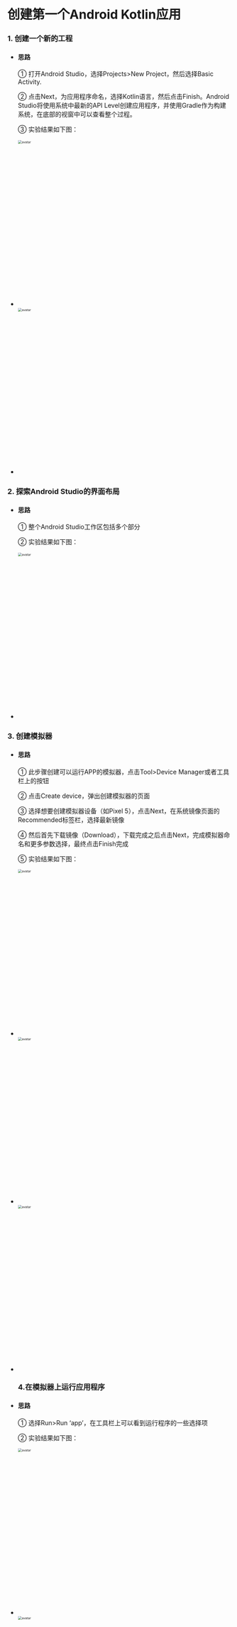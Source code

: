 # 创建第一个Android Kotlin应用

### 1. 创建一个新的工程

- #### 思路

  ① 打开Android Studio，选择Projects>New Project，然后选择Basic Activity.

  ② 点击Next，为应用程序命名，选择Kotlin语言，然后点击Finish。Android Studio将使用系统中最新的API Level创建应用程序，并使用Gradle作为构建系统，在底部的视窗中可以查看整个过程。
  
  ③ 实验结果如下图：

- <img src="https://github.com/17515424731/Project/blob/main/image/2.1.1.png" alt="avatar" style="zoom:50%; width:750px" />

- <img src="https://github.com/17515424731/Project/blob/main/image/2.1.2.png" alt="avatar" style="zoom:50%; width:750px" />


### 2. 探索Android Studio的界面布局
- #### 思路

  ① 整个Android Studio工作区包括多个部分

  ② 实验结果如下图：

- <img src="https://github.com/17515424731/Project/blob/main/image/2.1.3.png" alt="avatar" style="zoom:50%; width:750px" />


### 3. 创建模拟器

- #### 思路

  ① 此步骤创建可以运行APP的模拟器，点击Tool>Device Manager或者工具栏上的按钮

  ② 点击Create device，弹出创建模拟器的页面
  
  ③ 选择想要创建模拟器设备（如Pixel 5），点击Next，在系统镜像页面的Recommended标签栏，选择最新镜像
  
  ④ 然后首先下载镜像（Download），下载完成之后点击Next，完成模拟器命名和更多参数选择，最终点击Finish完成
  
  ⑤ 实验结果如下图：

- <img src="https://github.com/17515424731/Project/blob/main/image/2.1.4.png" alt="avatar" style="zoom:50%; width:750px" />

- <img src="https://github.com/17515424731/Project/blob/main/image/2.1.5.png" alt="avatar" style="zoom:50%; width:750px" />

- <img src="https://github.com/17515424731/Project/blob/main/image/2.1.6.png" alt="avatar" style="zoom:50%; width:750px" />
  
  ### 4.在模拟器上运行应用程序

- #### 思路

  ① 选择Run>Run ‘app’，在工具栏上可以看到运行程序的一些选择项
  
  ② 实验结果如下图：

- <img src="https://github.com/17515424731/Project/blob/main/image/2.1.7.png" alt="avatar" style="zoom:50%; width:750px" />

- <img src="https://github.com/17515424731/Project/blob/main/image/2.1.8.png" alt="avatar" style="zoom:50%; width:750px" />
  
  ### 5.查看布局编辑器

- #### 思路

  ①在Basic Activity中，包含了基本的导航组件，Android app关联两个fragments，第一个屏幕显示了“Hello first fragment”由FirstFragment创建，界面元素的排列由布局文件指定，查看res>layout>fragment_first.xml

  ②（1）查看布局的代码（Code），修改Textview的Text属性
  
  （2）实验代码：
  
  ```xml
  android:text="@string/hello_first_fragment"
  ```
  ③（1）右键该代码，选择Go To > Declaration or Usages，跳转到values/strings.xml，看到高亮文本
  
  （2）实验代码：
  ```java
  <string name="hello_first_fragment">Hello first fragment</string>
  ```
  ④ 修改字符串属性值为“Hello Kotlin!”。更进一步，修改字体显示属性，在Design视图中选择textview_first文本组件，在Common Attributes属性下的textAppearance域，设置相关的文字显示属性
  
  ⑤查看布局的XML代码，可以看到新属性被应用
 
  ```xml
  android:fontFamily="sans-serif-condensed"
  android:text="@string/hello_first_fragment"
  android:textColor="@android:color/darker_gray"
  android:textSize="30sp"
  android:textStyle="bold"
  ```
  ⑤重新运行应用程序，实验结果如下图：

- <img src="https://github.com/17515424731/Project/blob/main/image/2.1.9.png" alt="avatar" style="zoom:50%; width:750px" />

- <img src="https://github.com/17515424731/Project/blob/main/image/2.1.10.png" alt="avatar" style="zoom:50%; width:750px" />

### 6.查看视图的布局约束

- #### 思路

  ① 在fragment_first.xml，查看TextView组件的约束属性

  ② 实验结果如下图：

- <img src="https://github.com/17515424731/Project/blob/main/image/2.1.11.png" alt="avatar" style="zoom:50%; width:750px" />

### 7.添加按钮和约束

- #### 思路

  ① 从Palette面板中拖动Button到
  
  ② 调整Button的约束，设置Button的Top>BottonOf textView
  ```xml
      app:layout_constraintTop_toBottomOf="@+id/textview_first" />
  ```
  
  ③ 随后添加Button的左侧约束至屏幕的左侧，Button的底部约束至屏幕的底部。查看Attributes面板，修改将id从button修改为toast_button
  
  ④ 实验结果如下图：
- <img src="https://github.com/17515424731/Project/blob/main/image/2.1.12.png" alt="avatar" style="zoom:50%; width:750px" />

- <img src="https://github.com/17515424731/Project/blob/main/image/2.1.13.png" alt="avatar" style="zoom:50%; width:750px" />

  ### 8.调整Next按钮

- #### 思路

   ① Next按钮是工程创建时默认的按钮，查看Next按钮的布局设计视图，它与TextView之间的连接不是锯齿状的而是波浪状的，表明两者之间存在链（chain），是一种两个组件之间的双向联系而不是单向联系。删除两者之间的链，可以在设计视图右键相应约束，选择Delete（注意两个组件要双向删除）

   ② 删除Next按钮的左侧约束
  
   ③ 实验结果如下图：
- <img src="https://github.com/17515424731/Project/blob/main/image/2.1.14.png" alt="avatar" style="zoom:50%; width:750px" />

  ### 9.添加新的约束

- #### 思路

   ① 添加Next的右边和底部约束至父类屏幕（如果不存在的话），Next的Top约束至TextView的底部。最后，TextView的底部约束至屏幕的底部

   ② 实验结果如下图：
- <img src="https://github.com/17515424731/Project/blob/main/image/2.1.15.png" alt="avatar" style="zoom:50%; width:750px" />

  ### 10.更改组件的文本

- #### 思路

   ① fragment_first.xml布局文件代码中，找到toast_button按钮的text属性部分
   ```xml
   <Button
     android:id="@+id/toast_button"
     android:layout_width="wrap_content"
     android:layout_height="wrap_content"
     android:text="Button"
  ```

   ② 这里text的赋值是一种硬编码，点击文本，左侧出现灯泡状的提示，选择 Extract string resource
  
   ③ 弹出对话框，令资源名为toast_button_text，资源值为Toast，并点击OK
   
   ④ 实验结果如下图：
- <img src="https://github.com/17515424731/Project/blob/main/image/2.1.16.png" alt="avatar" style="zoom:50%; width:750px" />

- <img src="https://github.com/17515424731/Project/blob/main/image/2.1.17.png" alt="avatar" style="zoom:50%; width:750px" />

  ### 11.更新Next按钮

- #### 思路

   ① 在属性面板中更改Next按钮的id，从button_first改为random_button
   ```xml
   <Button
     android:id="@+id/toast_button"
     android:layout_width="wrap_content"
     android:layout_height="wrap_content"
     android:text="Button"
  ```

   ② 在string.xml文件，右键next字符串资源，选择 Refactor > Rename，修改资源名称为random_button_text，点击Refactor 。随后，修改Next值为Random
  
   ③ 实验结果如下图：

- <img src="https://github.com/17515424731/Project/blob/main/image/2.1.18.png" alt="avatar" style="zoom:50%; width:750px" />

  ### 12.添加第三个按钮

- #### 思路

   ① 向fragment_first.xml文件中添加第三个按钮，位于Toast和Random按钮之间，TextView的下方。新Button的左右约束分别约束至Toast和Random，Top约束至TextView的底部，Buttom约束至屏幕的底部

   ② 实验结果如下图：

- <img src="https://github.com/17515424731/Project/blob/main/image/2.1.19.png" alt="avatar" style="zoom:50%; width:750px" />

  ### 13.完善UI组件的属性设置

- #### 思路

   ① 更改新增按钮id为count_button，显示字符串为Count，对应字符串资源值为count_button_text

   ② 同时，更改TextView的文本为0。修改后的fragment_first.xml的代码
  ```xml
   <?xml version="1.0" encoding="utf-8"?>
   <androidx.constraintlayout.widget.ConstraintLayout xmlns:android="http://schemas.android.com/apk/res/android"
    xmlns:app="http://schemas.android.com/apk/res-auto"
    xmlns:tools="http://schemas.android.com/tools"
    android:layout_width="match_parent"
    android:layout_height="match_parent"
    tools:context=".FirstFragment">

    <TextView
        android:id="@+id/textview_first"
        android:layout_width="wrap_content"
        android:layout_height="wrap_content"
        android:fontFamily="sans-serif-condensed"
        android:text="@string/hello_first_fragment"
        android:textColor="@android:color/darker_gray"
        android:textSize="30sp"
        android:textStyle="bold"
        app:layout_constraintBottom_toBottomOf="parent"
        app:layout_constraintEnd_toEndOf="parent"
        app:layout_constraintStart_toStartOf="parent"
        app:layout_constraintTop_toTopOf="parent" />

    <Button
        android:id="@+id/random_button"
        android:layout_width="wrap_content"
        android:layout_height="wrap_content"
        android:text="@string/random_button_text"
        app:layout_constraintBottom_toBottomOf="parent"
        app:layout_constraintEnd_toEndOf="parent"
        app:layout_constraintTop_toBottomOf="@+id/textview_first" />

    <Button
        android:id="@+id/toast_button"
        android:layout_width="wrap_content"
        android:layout_height="wrap_content"
        android:text="@string/toast_button_text"
        app:layout_constraintBottom_toBottomOf="parent"
        app:layout_constraintStart_toStartOf="parent"
        app:layout_constraintTop_toBottomOf="@+id/textview_first" />

    <Button
        android:id="@+id/count_button"
        android:layout_width="wrap_content"
        android:layout_height="wrap_content"
        android:text="@string/count_button_text"
        app:layout_constraintBottom_toBottomOf="parent"
        app:layout_constraintEnd_toStartOf="@+id/random_button"
        app:layout_constraintStart_toEndOf="@+id/toast_button"
        app:layout_constraintTop_toBottomOf="@+id/textview_first" />
   </androidx.constraintlayout.widget.ConstraintLayout>

  ```
   
   ### 14.更新按钮和文本框的外观

- #### 思路

   ① 添加新的颜色资源：values>colors.xml定义了一些应用程序可以使用的颜色，添加新颜色screenBackground 值为 #2196F3，这是蓝色阴影色；添加新颜色buttonBackground 值为 #BBDEFB
   
   ```xml
   <color name="screenBackground">#2196F3</color>
   <color name="buttonBackground">#BBDEFB</color>
   ```
  
   ② 设置组件的外观：fragment_first.xml的属性面板中设置屏幕背景色为
   
   ```xml
   android:background="@color/screenBackground"
   ```
   
   设置每个按钮的背景色为buttonBackground
  
   ```xml
   android:background="@color/buttonBackground"
   ```
   
   移除TextView的背景颜色，设置TextView的文本颜色为color/white，并增大字体大小至72sp
   
   ### 15.设置组件的位置

- #### 思路

   ① Toast与屏幕的左边距设置为24dp，Random与屏幕的右边距设置为24dp，利用属性面板的Constraint Widget完成设置

   ② 设置TextView的垂直偏移为0.3
   ```xml
   app:layout_constraintVertical_bias="0.3"
   ```
  
   ③ 拖动左侧的移动条。
   
   ④ 运行程序。
   
   ⑤ 实验结果如下图：

- <img src="https://github.com/17515424731/Project/blob/main/image/2.1.20.png" alt="avatar" style="zoom:50%; width:750px" />

- <img src="https://github.com/17515424731/Project/blob/main/image/2.1.21.png" alt="avatar" style="zoom:50%; width:750px" />

- <img src="https://github.com/17515424731/Project/blob/main/image/2.1.22.png" alt="avatar" style="zoom:50%; width:750px" />

  ### 16.设置代码自动补全

- #### 思路

   ① Android Studio中，依次点击File>New Projects Settings>Settings for New Projects…，查找Auto Import选项，在Java和Kotlin部分，勾选Add Unambiguous Imports on the fly

   ② 实验结果如下图：
   
- <img src="https://github.com/17515424731/Project/blob/main/image/2.1.23.png" alt="avatar" style="zoom:50%; width:750px" />

  ### 17.TOAST按钮添加一个toast消息

- #### 思路

   ① 打开FirstFragment.kt文件，有三个方法：onCreateView，onViewCreated和onDestroyView，在onViewCreated方法中使用绑定机制设置按钮的响应事件（创建应用程序时自带的按钮）
   ```java
   binding.randomButton.setOnClickListener {
    findNavController().navigate(R.id.action_FirstFragment_to_SecondFragment)
   }
   ```

   ② 接下来，为TOAST按钮添加事件，使用findViewById()查找按钮id，代码如下
   ```java
   // find the toast_button by its ID and set a click listener
   view.findViewById<Button>(R.id.toast_button).setOnClickListener {
     // create a Toast with some text, to appear for a short time
     val myToast = Toast.makeText(context, "Hello Toast!", Toast.LENGTH_LONG)
     // show the Toast
     myToast.show()
   } 

   ```
   
   ### 18.使Count按钮更新屏幕的数字

- #### 思路

   ① 在FirstFragment.kt文件，为count_buttion按钮添加事件
   ```java
   view.findViewById<Button>(R.id.count_button).setOnClickListener {
     countMe(view)
   }
   ```

   ② countMe()为自定义方法，以View为参数，每次点击增加数字1，具体代码为
   ```java
   private fun countMe(view: View) {
     // Get the text view
     val showCountTextView = view.findViewById<TextView>(R.id.textview_first)

     // Get the value of the text view.
     val countString = showCountTextView.text.toString()

     // Convert value to a number and increment it
     var count = countString.toInt()
     count++

     // Display the new value in the text view.
     showCountTextView.text = count.toString()
   }
   ```
   
   ### 19.完成第二界面的代码

- #### 思路

   ① 此步骤将完成按照First Fragment显示数字作为上限，随机在Second Fragment上显示一个数字，即Random按钮的事件响应

   ### 20.向界面添加TextView显示随机数

- #### 思路

   ① 打开fragment_second.xml的设计视图中，当前界面有两个组件，一个Button和一个TextView（textview_second）

   ② 去掉TextView和Button之间的约束
   
   ③ 拖动新的TextView至屏幕的中间位置，用来显示随机数
   
   ④ 设置新的TextView的id为**@+id/textview_random**
   
   ⑤ 设置新的TextView的左右约束至屏幕的左右侧，Top约束至textview_second的Bottom，Bottom约束至Button的Top
   
   ⑥ 设置TextView的字体颜色textColor属性为**@android:color/white**，textSize为72sp，textStyle为bold
   
   ⑦ 设置TextView的显示文字为“R”
   
   ⑧ 设置垂直偏移量layout_constraintVertical_bias为0.45
   
   ⑨新增TextView最终的属性代码
   ```xml
   <TextView
   android:id="@+id/textview_random"
   android:layout_width="wrap_content"
   android:layout_height="wrap_content"
   android:text="R"
   android:textColor="@android:color/white"
   android:textSize="72sp"
   android:textStyle="bold"
   app:layout_constraintBottom_toTopOf="@+id/button_second"
   app:layout_constraintEnd_toEndOf="parent"
   app:layout_constraintStart_toStartOf="parent"
   app:layout_constraintTop_toBottomOf="@+id/textview_second"
   app:layout_constraintVertical_bias="0.45" />
   }
   ```
   
   ### 21.更新显示界面文本的TextView(textview_second)

- #### 思路

   ① 在fragment_second.xml文件中，选择textview_second文本框，查看text属性，可见
   ```xml
   android:text="@string/hello_second_fragment
   ```
   对应的strings.xml文本为Hello second fragment. Arg: %1$s

   ② 更改该文本框id为textview_header
   
   ③ 设置layout_width为match_parent，layout_height为wrap_content
   
   ④ 设置top，left和right的margin为24dp，左边距和右边距也就是start和end边距
   
   ⑤ 若还存在与Button的约束，则删除
   
   ⑥ 向colors.xml添加颜色colorPrimaryDark，并将TextView颜色设置为@color/colorPrimaryDark，字体大小为24sp
   ```xml
   <color name="colorPrimaryDark">#3700B3</color>
   ```
   
   ⑦ strings.xml文件中，修改hello_second_fragment的值为"Here is a random number between 0 and %d."
   
   ⑧ 使用Refactor>Rename将hello_second_fragment 重构为random_heading
   
   ⑨ 因此，显示界面信息的Textview的代码为
   ```xml
   <TextView
   android:id="@+id/textview_header"
   android:layout_width="0dp"
   android:layout_height="wrap_content"
   android:layout_marginStart="24dp"
   android:layout_marginLeft="24dp"
   android:layout_marginTop="24dp"
   android:layout_marginEnd="24dp"
   android:layout_marginRight="24dp"
   android:text="@string/random_heading"
   android:textColor="@color/colorPrimaryDark"
   android:textSize="24sp"
   app:layout_constraintEnd_toEndOf="parent"
   app:layout_constraintStart_toStartOf="parent"
   app:layout_constraintTop_toTopOf="parent" />
   ```
   
   ### 22.TOAST按钮添加一个toast消息

- #### 思路

   ① 向colors.xml文件添加第二个Fragment背景色的值，修改fragment_second.xml背景色的属性为screenBackground2
   ```xml
   <color name="screenBackground2">#26C6DA</color>
   ```

   ② 将按钮移动至界面的底部
   
   ### 23.检查导航图

- #### 思路

   ① 本项目选择Android的Basic Activity类型进行创建，默认情况下自带两个Fragments，并使用Android的导航机制Navigation。导航将使用按钮在两个Fragment之间进行跳转，就第一个Fragment修改后的Random按钮和第二个Fragment的Previous按钮，打开nav_graph.xml文件（res>navigation>nav_graph.xml），可以任意拖动界面中的元素，观察导航图的变化。

   ② 实验结果如下图：
   
- <img src="https://github.com/17515424731/Project/blob/main/image/2.1.23.png" alt="avatar" style="zoom:50%; width:750px" />

   ### 24.启用SafeArgs

- #### 思路

   ① 首先打开 Gradle Scripts > build.gradle (Project: My First App)
 
   ② 找到buildscript脚本中的dependencies章节，添加如下代码
   ```
   def nav_version = "2.3.0-alpha02"
   classpath "androidx.navigation:navigation-safe-args-gradle-plugin:$nav_version"
   ```
   
   ③ 接着打开 Gradle Scripts > build.gradle (Module: app)
   
   ④ apply plugin开头的代码下添加一行
   ```
   apply plugin: 'androidx.navigation.safeargs.kotlin'
   ```
   ⑤ Android Studio开始同步依赖库
   
   ⑥ 重新生成工程Build > Make Project
 
   ### 25.创建导航动作的参数

- #### 思路

   ① 打开导航视图，点击FirstFragment，查看其属性
 
   ② 在Actions栏中可以看到导航至SecondFragment
   
   ③ 同理，查看SecondFragment的属性栏
   
   ④ 点击Arguments +符号
   
   ⑤ 弹出的对话框中，添加参数myArg，类型为整型Integer
  
   ### 26.FirstFragment添加代码，向SecondFragment发数据

- #### 思路

   ① 打开FirstFragment.kt源代码文件
 
   ② 找到onViewCreated()方法，该方法在onCreateView方法之后被调用，可以实现组件的初始化。找到Random按钮的响应代码，注释掉原先的事件处理代码
   
   ③ 实例化TextView，获取TextView中文本并转换为整数值
   ```
   val showCountTextView = view.findViewById<TextView>(R.id.textview_first)
   val currentCount = showCountTextView.text.toString().toInt()
   ```
   
   ④ 将currentCount作为参数传递给actionFirstFragmentToSecondFragment()
   ```
   val action = FirstFragmentDirections.actionFirstFragmentToSecondFragment(currentCount)
   ```
   
   ⑤ 添加导航事件代码
   ```
   findNavController().navigate(action)
   ```
   
   ⑥运行代码，点击FirstFragment的Count按钮，然后点击Random按钮，可以看到SecondFragment在头部的TextView已经显示正确的数字，但是屏幕中间还未出现随机数显示
   
   ### 27.添加SecondFragment的代码

- #### 思路

   ① 导入navArgs包
   ```
   import androidx.navigation.fragment.navArgs
   ```
 
   ② onViewCreated()代码之前添加一行
   ```
   val args: SecondFragmentArgs by navArgs()
   ```
   
   ③ onViewCreated()中获取传递过来的参数列表，提取count数值，并在textview_header中显示
   ```
   val count = args.myArg
   val countText = getString(R.string.random_heading, count)
   view.findViewById<TextView>(R.id.textview_header).text = countText
   ```
   
   ④ 根据count值生成随机数
   ```
   val random = java.util.Random()
   var randomNumber = 0
   if (count > 0) {
      randomNumber = random.nextInt(count + 1)
   }
   ```
   
   ⑤ textview_random中显示count值
   ```
   view.findViewById<TextView>(R.id.textview_random).text = randomNumber.toString()
   ```
   
   ⑥运行应用程序，查看运行结果，最终结果如下图所示：
   
- <img src="https://github.com/17515424731/Project/blob/main/image/2.1.24.png" alt="avatar" style="zoom:50%; width:750px" />

- <img src="https://github.com/17515424731/Project/blob/main/image/2.1.25.png" alt="avatar" style="zoom:50%; width:750px" />
